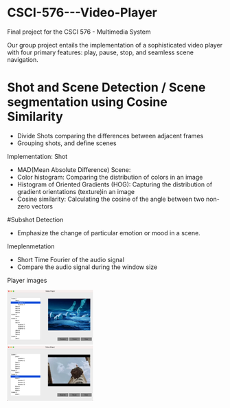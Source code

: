 # CSCI-576---Video-Player
Final project for the CSCI 576 - Multimedia System

Our group project entails the implementation of a sophisticated video player with four primary features: play, pause, stop, and seamless scene navigation.<br>

# Shot and Scene Detection / Scene segmentation using Cosine Similarity
- Divide Shots comparing the differences between adjacent frames
- Grouping shots, and define scenes

Implementation:
Shot
- MAD(Mean Absolute Difference) 
Scene: 
- Color histogram: Comparing the distribution of colors in an image
- Histogram of Oriented Gradients (HOG): Capturing the distribution of gradient orientations (texture)in an image
- Cosine similarity: Calculating the cosine of the angle between two non-zero vectors

#Subshot Detection
- Emphasize the change of particular emotion or mood in a scene.

Imeplenmetation
- Short Time Fourier of the audio signal
- Compare the audio signal during the window size

Player images <br>
<div style="width: 300px;">
  <img src="https://github.com/zldzksk1/USC-CSCI-576-Multimedia-and-System/blob/main/videoPlayer2.png" alt="Player Image" style="max-width: 200px; height: auto;">
  <img src="https://github.com/zldzksk1/USC-CSCI-576-Multimedia-and-System/blob/main/videoPlayer.png" alt="Player Image" style="max-width: 200px; height: auto;">
<div>
